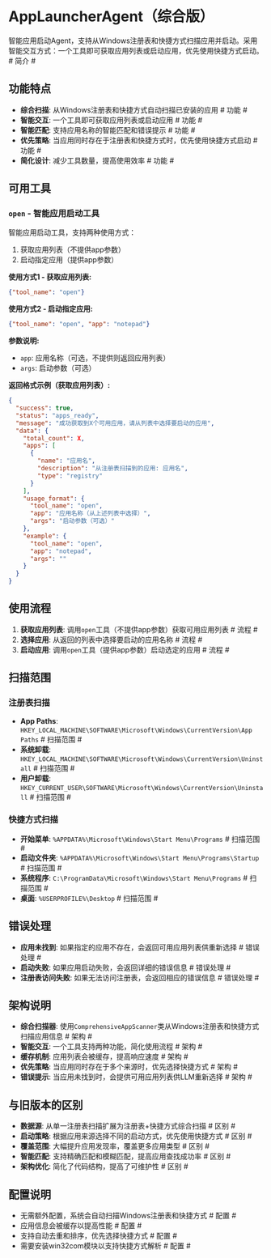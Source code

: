# AppLauncherAgent（综合版）

智能应用启动Agent，支持从Windows注册表和快捷方式扫描应用并启动。采用智能交互方式：一个工具即可获取应用列表或启动应用，优先使用快捷方式启动。  # 简介 #

## 功能特点

- **综合扫描**: 从Windows注册表和快捷方式自动扫描已安装的应用  # 功能 #
- **智能交互**: 一个工具即可获取应用列表或启动应用  # 功能 #
- **智能匹配**: 支持应用名称的智能匹配和错误提示  # 功能 #
- **优先策略**: 当应用同时存在于注册表和快捷方式时，优先使用快捷方式启动  # 功能 #
- **简化设计**: 减少工具数量，提高使用效率  # 功能 #

## 可用工具

### `open` - 智能应用启动工具
智能应用启动工具，支持两种使用方式：
1. 获取应用列表（不提供app参数）
2. 启动指定应用（提供app参数）

**使用方式1 - 获取应用列表:**
```json
{"tool_name": "open"}
```

**使用方式2 - 启动指定应用:**
```json
{"tool_name": "open", "app": "notepad"}
```

**参数说明:**
- `app`: 应用名称（可选，不提供则返回应用列表）
- `args`: 启动参数（可选）

**返回格式示例（获取应用列表）:**
```json
{
  "success": true,
  "status": "apps_ready",
  "message": "成功获取到X个可用应用，请从列表中选择要启动的应用",
  "data": {
    "total_count": X,
    "apps": [
      {
        "name": "应用名",
        "description": "从注册表扫描到的应用: 应用名",
        "type": "registry"
      }
    ],
    "usage_format": {
      "tool_name": "open",
      "app": "应用名称（从上述列表中选择）",
      "args": "启动参数（可选）"
    },
    "example": {
      "tool_name": "open",
      "app": "notepad",
      "args": ""
    }
  }
}
```

## 使用流程

1. **获取应用列表**: 调用`open`工具（不提供app参数）获取可用应用列表  # 流程 #
2. **选择应用**: 从返回的列表中选择要启动的应用名称  # 流程 #
3. **启动应用**: 调用`open`工具（提供app参数）启动选定的应用  # 流程 #

## 扫描范围

### 注册表扫描
- **App Paths**: `HKEY_LOCAL_MACHINE\SOFTWARE\Microsoft\Windows\CurrentVersion\App Paths`  # 扫描范围 #
- **系统卸载**: `HKEY_LOCAL_MACHINE\SOFTWARE\Microsoft\Windows\CurrentVersion\Uninstall`  # 扫描范围 #
- **用户卸载**: `HKEY_CURRENT_USER\SOFTWARE\Microsoft\Windows\CurrentVersion\Uninstall`  # 扫描范围 #

### 快捷方式扫描
- **开始菜单**: `%APPDATA%\Microsoft\Windows\Start Menu\Programs`  # 扫描范围 #
- **启动文件夹**: `%APPDATA%\Microsoft\Windows\Start Menu\Programs\Startup`  # 扫描范围 #
- **系统程序**: `C:\ProgramData\Microsoft\Windows\Start Menu\Programs`  # 扫描范围 #
- **桌面**: `%USERPROFILE%\Desktop`  # 扫描范围 #

## 错误处理

- **应用未找到**: 如果指定的应用不存在，会返回可用应用列表供重新选择  # 错误处理 #
- **启动失败**: 如果应用启动失败，会返回详细的错误信息  # 错误处理 #
- **注册表访问失败**: 如果无法访问注册表，会返回相应的错误信息  # 错误处理 #

## 架构说明

- **综合扫描器**: 使用`ComprehensiveAppScanner`类从Windows注册表和快捷方式扫描应用信息  # 架构 #
- **智能交互**: 一个工具支持两种功能，简化使用流程  # 架构 #
- **缓存机制**: 应用列表会被缓存，提高响应速度  # 架构 #
- **优先策略**: 当应用同时存在于多个来源时，优先选择快捷方式  # 架构 #
- **错误提示**: 当应用未找到时，会提供可用应用列表供LLM重新选择  # 架构 #

## 与旧版本的区别

- **数据源**: 从单一注册表扫描扩展为注册表+快捷方式综合扫描  # 区别 #
- **启动策略**: 根据应用来源选择不同的启动方式，优先使用快捷方式  # 区别 #
- **覆盖范围**: 大幅提升应用发现率，覆盖更多应用类型  # 区别 #
- **智能匹配**: 支持精确匹配和模糊匹配，提高应用查找成功率  # 区别 #
- **架构优化**: 简化了代码结构，提高了可维护性  # 区别 #

## 配置说明

- 无需额外配置，系统会自动扫描Windows注册表和快捷方式  # 配置 #
- 应用信息会被缓存以提高性能  # 配置 #
- 支持自动去重和排序，优先选择快捷方式  # 配置 #
- 需要安装win32com模块以支持快捷方式解析  # 配置 #
